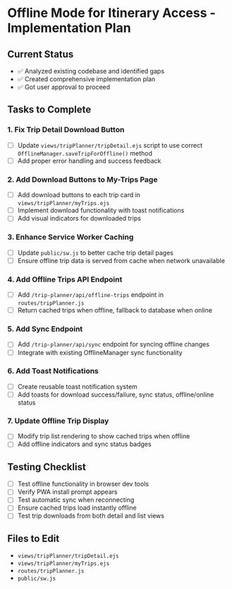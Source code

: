 # Offline Mode for Itinerary Access - Implementation Plan

## Current Status
- ✅ Analyzed existing codebase and identified gaps
- ✅ Created comprehensive implementation plan
- ✅ Got user approval to proceed

## Tasks to Complete

### 1. Fix Trip Detail Download Button
- [ ] Update `views/tripPlanner/tripDetail.ejs` script to use correct `OfflineManager.saveTripForOffline()` method
- [ ] Add proper error handling and success feedback

### 2. Add Download Buttons to My-Trips Page
- [ ] Add download buttons to each trip card in `views/tripPlanner/myTrips.ejs`
- [ ] Implement download functionality with toast notifications
- [ ] Add visual indicators for downloaded trips

### 3. Enhance Service Worker Caching
- [ ] Update `public/sw.js` to better cache trip detail pages
- [ ] Ensure offline trip data is served from cache when network unavailable

### 4. Add Offline Trips API Endpoint
- [ ] Add `/trip-planner/api/offline-trips` endpoint in `routes/tripPlanner.js`
- [ ] Return cached trips when offline, fallback to database when online

### 5. Add Sync Endpoint
- [ ] Add `/trip-planner/api/sync` endpoint for syncing offline changes
- [ ] Integrate with existing OfflineManager sync functionality

### 6. Add Toast Notifications
- [ ] Create reusable toast notification system
- [ ] Add toasts for download success/failure, sync status, offline/online status

### 7. Update Offline Trip Display
- [ ] Modify trip list rendering to show cached trips when offline
- [ ] Add offline indicators and sync status badges

## Testing Checklist
- [ ] Test offline functionality in browser dev tools
- [ ] Verify PWA install prompt appears
- [ ] Test automatic sync when reconnecting
- [ ] Ensure cached trips load instantly offline
- [ ] Test trip downloads from both detail and list views

## Files to Edit
- `views/tripPlanner/tripDetail.ejs`
- `views/tripPlanner/myTrips.ejs`
- `routes/tripPlanner.js`
- `public/sw.js`
